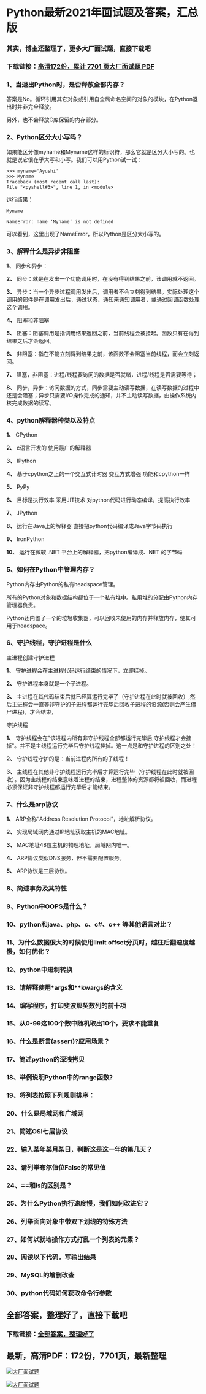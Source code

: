 # Python最新2021年面试题及答案，汇总版

### 其实，博主还整理了，更多大厂面试题，直接下载吧

### 下载链接：[高清172份，累计 7701 页大厂面试题  PDF](https://github.com/souyunku/DevBooks/blob/master/docs/index.md)



### 1、当退出Python时，是否释放全部内存？

答案是No。循环引用其它对象或引用自全局命名空间的对象的模块，在Python退出时并非完全释放。

另外，也不会释放C库保留的内存部分。


### 2、Python区分大小写吗？

如果能区分像myname和Myname这样的标识符，那么它就是区分大小写的。也就是说它很在乎大写和小写。我们可以用Python试一试：

```
>>> myname='Ayushi'
>>> Myname
Traceback (most recent call last):
File "<pyshell#3>", line 1, in <module>
```

运行结果：

```
Myname

NameError: name ‘Myname’ is not defined
```

可以看到，这里出现了NameError，所以Python是区分大小写的。


### 3、解释什么是异步非阻塞

**1、** 同步和异步：

**2、** 同步：就是在发出一个功能调用时，在没有得到结果之前，该调用就不返回。

**3、** 异步：当一个异步过程调用发出后，调用者不会立刻得到结果。实际处理这个调用的部件是在调用发出后，通过状态、通知来通知调用者，或通过回调函数处理这个调用。

**4、** 阻塞和非阻塞

**5、** 阻塞：阻塞调用是指调用结果返回之前，当前线程会被挂起。函数只有在得到结果之后才会返回。

**6、** 非阻塞：指在不能立刻得到结果之前，该函数不会阻塞当前线程，而会立刻返回。

**7、** 阻塞，非阻塞：进程/线程要访问的数据是否就绪，进程/线程是否需要等待；

**8、** 同步，异步：访问数据的方式，同步需要主动读写数据，在读写数据的过程中还是会阻塞；异步只需要I/O操作完成的通知，并不主动读写数据，由操作系统内核完成数据的读写。


### 4、python解释器种类以及特点

**1、** CPython

**2、** c语言开发的 使用最广的解释器

**3、** IPython

**4、** 基于cpython之上的一个交互式计时器 交互方式增强 功能和cpython一样

**5、** PyPy

**6、** 目标是执行效率 采用JIT技术 对python代码进行动态编译，提高执行效率

**7、** JPython

**8、** 运行在Java上的解释器 直接把python代码编译成Java字节码执行

**9、** IronPython

**10、** 运行在微软 .NET 平台上的解释器，把python编译成、NET 的字节码


### 5、如何在Python中管理内存？

Python内存由Python的私有headspace管理。

所有的Python对象和数据结构都位于一个私有堆中。私用堆的分配由Python内存管理器负责。

Python还内置了一个的垃圾收集器，可以回收未使用的内存并释放内存，使其可用于headspace。


### 6、守护线程，守护进程是什么

主进程创建守护进程

**1、** 守护进程会在主进程代码运行结束的情况下，立即挂掉。

**2、** 守护进程本身就是一个子进程。

**3、** 主进程在其代码结束后就已经算运行完毕了（守护进程在此时就被回收）,然后主进程会一直等非守护的子进程都运行完毕后回收子进程的资源(否则会产生僵尸进程)，才会结束，

守护线程

**1、** 守护线程会在"该进程内所有非守护线程全部都运行完毕后,守护线程才会挂掉"。并不是主线程运行完毕后守护线程挂掉。这一点是和守护进程的区别之处！

**2、** 守护线程守护的是：当前进程内所有的子线程！

**3、** 主线程在其他非守护线程运行完毕后才算运行完毕（守护线程在此时就被回收）。因为主线程的结束意味着进程的结束，进程整体的资源都将被回收，而进程必须保证非守护线程都运行完毕后才能结束。


### 7、什么是arp协议

**1、** ARP全称“Address Resolution Protocol”，地址解析协议。

**2、** 实现局域网内通过IP地址获取主机的MAC地址。

**3、** MAC地址48位主机的物理地址，局域网内唯一。

**4、** ARP协议类似DNS服务，但不需要配置服务。

**5、** ARP协议是三层协议。


### 8、简述事务及其特性
### 9、Python中OOPS是什么？
### 10、python和java、php、c、c#、c++ 等其他语言对比？
### 11、为什么数据很大的时候使用limit offset分页时，越往后翻速度越慢，如何优化？
### 12、python中进制转换
### 13、请解释使用*args和**kwargs的含义
### 14、编写程序，打印斐波那契数列的前十项
### 15、从0-99这100个数中随机取出10个，要求不能重复
### 16、什么是断言(assert)?应用场景？
### 17、简述python的深浅拷贝
### 18、举例说明Python中的range函数?
### 19、将列表按照下列规则排序：
### 20、什么是局域网和广域网
### 21、简述OSI七层协议
### 22、输入某年某月某日，判断这是这一年的第几天？
### 23、请列举布尔值位False的常见值
### 24、==和is的区别是？
### 25、为什么Python执行速度慢，我们如何改进它？
### 26、列举面向对象中带双下划线的特殊方法
### 27、如何以就地操作方式打乱一个列表的元素？
### 28、阅读以下代码，写输出结果
### 29、MySQL的增删改查
### 30、python代码如何获取命令行参数




## 全部答案，整理好了，直接下载吧

### 下载链接：[全部答案，整理好了](https://www.souyunku.com/wp-content/uploads/weixin/githup-weixin-2.png)




## 最新，高清PDF：172份，7701页，最新整理

[![大厂面试题](https://www.souyunku.com/wp-content/uploads/weixin/mst.png "架构师专栏")](https://www.souyunku.com/wp-content/uploads/weixin/githup-weixin.png "架构师专栏")

[![大厂面试题](https://www.souyunku.com/wp-content/uploads/weixin/githup-weixin.png "架构师专栏")](https://www.souyunku.com/wp-content/uploads/weixin/githup-weixin.png "架构师专栏")
